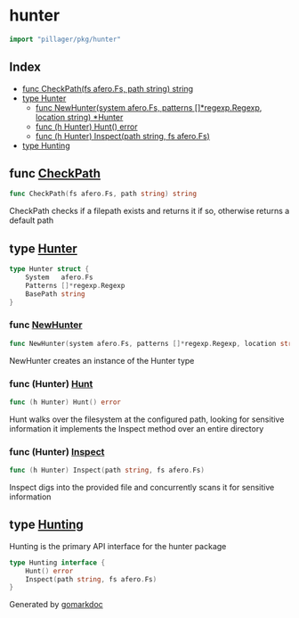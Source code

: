 <!-- Code generated by gomarkdoc. DO NOT EDIT -->

# hunter

```go
import "pillager/pkg/hunter"
```

## Index

- [func CheckPath(fs afero.Fs, path string) string](<#func-checkpath>)
- [type Hunter](<#type-hunter>)
  - [func NewHunter(system afero.Fs, patterns []*regexp.Regexp, location string) *Hunter](<#func-newhunter>)
  - [func (h Hunter) Hunt() error](<#func-hunter-hunt>)
  - [func (h Hunter) Inspect(path string, fs afero.Fs)](<#func-hunter-inspect>)
- [type Hunting](<#type-hunting>)


## func [CheckPath](<https://github.com/brittonhayes/pillager/blob/main/pkg/hunter/helpers.go#L11>)

```go
func CheckPath(fs afero.Fs, path string) string
```

CheckPath checks if a filepath exists and returns it if so\, otherwise returns a default path

## type [Hunter](<https://github.com/brittonhayes/pillager/blob/main/pkg/hunter/filepaths.go#L14-L18>)

```go
type Hunter struct {
    System   afero.Fs
    Patterns []*regexp.Regexp
    BasePath string
}
```

### func [NewHunter](<https://github.com/brittonhayes/pillager/blob/main/pkg/hunter/filepaths.go#L29>)

```go
func NewHunter(system afero.Fs, patterns []*regexp.Regexp, location string) *Hunter
```

NewHunter creates an instance of the Hunter type

### func \(Hunter\) [Hunt](<https://github.com/brittonhayes/pillager/blob/main/pkg/hunter/filepaths.go#L35>)

```go
func (h Hunter) Hunt() error
```

Hunt walks over the filesystem at the configured path\, looking for sensitive information it implements the Inspect method over an entire directory

### func \(Hunter\) [Inspect](<https://github.com/brittonhayes/pillager/blob/main/pkg/hunter/filepaths.go#L58>)

```go
func (h Hunter) Inspect(path string, fs afero.Fs)
```

Inspect digs into the provided file and concurrently scans it for sensitive information

## type [Hunting](<https://github.com/brittonhayes/pillager/blob/main/pkg/hunter/filepaths.go#L23-L26>)

Hunting is the primary API interface for the hunter package

```go
type Hunting interface {
    Hunt() error
    Inspect(path string, fs afero.Fs)
}
```



Generated by [gomarkdoc](<https://github.com/princjef/gomarkdoc>)
